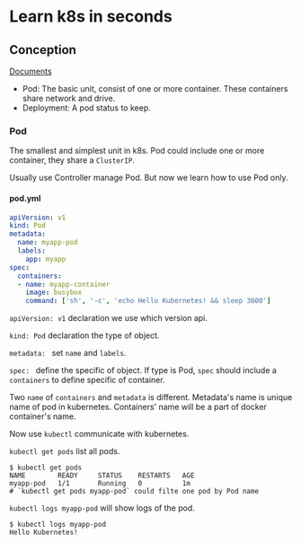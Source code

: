# Learn k8s in seconds

## Conception

[Documents](https://kubernetes.io/docs/concepts/)

- Pod: The basic unit, consist of one or more container. These containers share network and drive.
- Deployment: A pod status to keep. 

### Pod

The smallest and simplest unit in k8s. Pod could include one or more container, they share a `ClusterIP`.

Usually use Controller manage Pod. But now we learn how to use Pod only.

#### pod.yml

```yml
apiVersion: v1
kind: Pod
metadata:
  name: myapp-pod
  labels:
    app: myapp
spec:
  containers:
  - name: myapp-container
    image: busybox
    command: ['sh', '-c', 'echo Hello Kubernetes! && sleep 3600']
```

`apiVersion: v1` declaration we use which version api.

`kind: Pod` declaration the type of object.

`metadata: ` set `name` and `labels`.

`spec: ` define the specific of object. If type is Pod, `spec` should include a `containers` to define specific of container.

Two `name` of `containers` and `metadata` is different. Metadata's name is unique name of pod in kubernetes. Containers' name will be a part of docker container's name.

Now use `kubectl` communicate with kubernetes.

`kubectl get pods` list all pods.

```shell
$ kubectl get pods
NAME        READY     STATUS    RESTARTS   AGE
myapp-pod   1/1       Running   0          1m
# `kubectl get pods myapp-pod` could filte one pod by Pod name
```

`kubectl logs myapp-pod` will show logs of the pod.

```shell
$ kubectl logs myapp-pod
Hello Kubernetes!
```